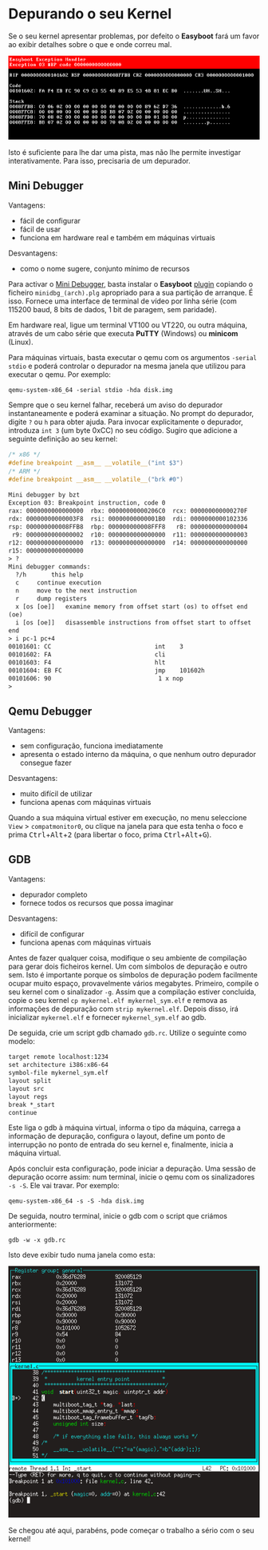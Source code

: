 Depurando o seu Kernel
======================

Se o seu kernel apresentar problemas, por defeito o **Easyboot** fará um favor ao exibir detalhes sobre o que e onde correu mal.

![](../exc.png)

Isto é suficiente para lhe dar uma pista, mas não lhe permite investigar interativamente. Para isso, precisaria de um depurador.

Mini Debugger
-------------

Vantagens:

- fácil de configurar
- fácil de usar
- funciona em hardware real e também em máquinas virtuais

Desvantagens:

- como o nome sugere, conjunto mínimo de recursos

Para activar o [Mini Debugger](https://gitlab.com/bztsrc/minidbg), basta instalar o **Easyboot** [plugin](plugins.md) copiando o
ficheiro `minidbg_(arch).plg` apropriado para a sua partição de arranque. É isso. Fornece uma interface de terminal de vídeo por
linha série (com 115200 baud, 8 bits de dados, 1 bit de paragem, sem paridade).

Em hardware real, ligue um terminal VT100 ou VT220, ou outra máquina, através de um cabo série que executa **PuTTY** (Windows)
ou **minicom** (Linux).

Para máquinas virtuais, basta executar o qemu com os argumentos `-serial stdio` e poderá controlar o depurador na mesma janela
que utilizou para executar o qemu. Por exemplo:

```
qemu-system-x86_64 -serial stdio -hda disk.img
```

Sempre que o seu kernel falhar, receberá um aviso do depurador instantaneamente e poderá examinar a situação. No prompt do
depurador, digite `?` ou `h` para obter ajuda. Para invocar explicitamente o depurador, introduza `int 3` (um byte 0xCC) no
seu código. Sugiro que adicione a seguinte definição ao seu kernel:

```c
/* x86 */
#define breakpoint __asm__ __volatile__("int $3")
/* ARM */
#define breakpoint __asm__ __volatile__("brk #0")
```

```
Mini debugger by bzt
Exception 03: Breakpoint instruction, code 0
rax: 0000000000000000  rbx: 00000000000206C0  rcx: 000000000000270F
rdx: 00000000000003F8  rsi: 00000000000001B0  rdi: 0000000000102336
rsp: 000000000008FFB8  rbp: 000000000008FFF8   r8: 0000000000000004
 r9: 0000000000000002  r10: 0000000000000000  r11: 0000000000000003
r12: 0000000000000000  r13: 0000000000000000  r14: 0000000000000000
r15: 0000000000000000
> ?
Mini debugger commands:
  ?/h		this help
  c		continue execution
  n		move to the next instruction
  r		dump registers
  x [os [oe]]	examine memory from offset start (os) to offset end (oe)
  i [os [oe]]	disassemble instructions from offset start to offset end
> i pc-1 pc+4
00101601: CC                             int	3
00101602: FA                             cli
00101603: F4                             hlt
00101604: EB FC                          jmp	101602h
00101606: 90                              1 x nop
>
```

Qemu Debugger
-------------

Vantagens:

- sem configuração, funciona imediatamente
- apresenta o estado interno da máquina, o que nenhum outro depurador consegue fazer

Desvantagens:

- muito difícil de utilizar
- funciona apenas com máquinas virtuais

Quando a sua máquina virtual estiver em execução, no menu seleccione `View` > `compatmonitor0`, ou clique na janela para que esta
tenha o foco e prima <kbd>Ctrl</kbd>+<kbd>Alt</kbd>+<kbd>2</kbd> (para libertar o foco, prima <kbd>Ctrl</kbd>+<kbd>Alt</kbd>+<kbd>G</kbd>).

GDB
---

Vantagens:

- depurador completo
- fornece todos os recursos que possa imaginar

Desvantagens:

- difícil de configurar
- funciona apenas com máquinas virtuais

Antes de fazer qualquer coisa, modifique o seu ambiente de compilação para gerar dois ficheiros kernel. Um com símbolos de depuração
e outro sem. Isto é importante porque os símbolos de depuração podem facilmente ocupar muito espaço, provavelmente vários megabytes.
Primeiro, compile o seu kernel com o sinalizador `-g`. Assim que a compilação estiver concluída, copie o seu kernel
`cp mykernel.elf mykernel_sym.elf` e remova as informações de depuração com `strip mykernel.elf`. Depois disso, irá inicializar
`mykernel.elf` e fornecer `mykernel_sym.elf` ao gdb.

De seguida, crie um script gdb chamado `gdb.rc`. Utilize o seguinte como modelo:

```
target remote localhost:1234
set architecture i386:x86-64
symbol-file mykernel_sym.elf
layout split
layout src
layout regs
break *_start
continue
```

Este liga o gdb à máquina virtual, informa o tipo da máquina, carrega a informação de depuração, configura o layout, define um
ponto de interrupção no ponto de entrada do seu kernel e, finalmente, inicia a máquina virtual.

Após concluir esta configuração, pode iniciar a depuração. Uma sessão de depuração ocorre assim: num terminal, inicie o qemu com
os sinalizadores `-s -S`. Ele vai travar. Por exemplo:

```
qemu-system-x86_64 -s -S -hda disk.img
```

De seguida, noutro terminal, inicie o gdb com o script que criámos anteriormente:

```
gdb -w -x gdb.rc
```

Isto deve exibir tudo numa janela como esta:

![](../gdb.png)

Se chegou até aqui, parabéns, pode começar o trabalho a sério com o seu kernel!

